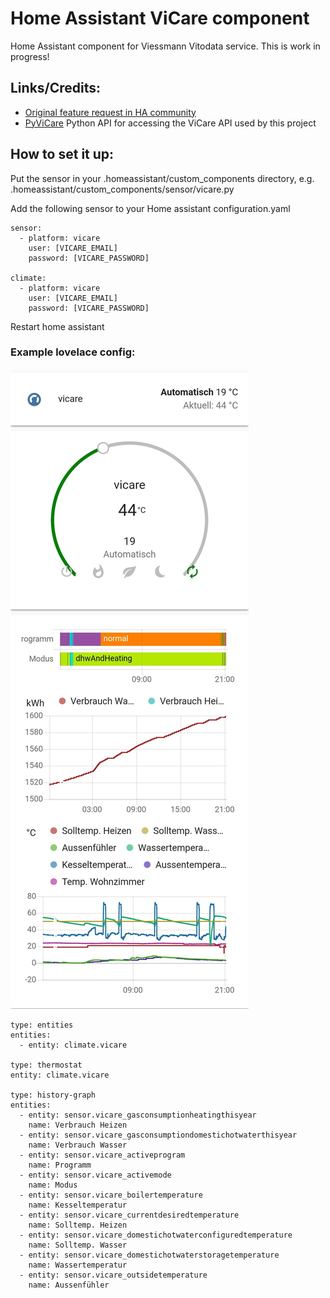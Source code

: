 # Home Assistant ViCare component

Home Assistant component for Viessmann Vitodata service. This is work in progress!

## Links/Credits:
* [Original feature request in HA community](https://community.home-assistant.io/t/viessmann-component/77873)
* [PyViCare](https://github.com/somm15/PyViCare) Python API for accessing the ViCare API used by this project 

## How to set it up:

Put the sensor in your .homeassistant/custom_components directory, e.g. .homeassistant/custom_components/sensor/vicare.py

Add the following sensor to your Home assistant configuration.yaml
```
sensor:
  - platform: vicare
    user: [VICARE_EMAIL]
    password: [VICARE_PASSWORD]
    
climate:
  - platform: vicare
    user: [VICARE_EMAIL]
    password: [VICARE_PASSWORD]
```

Restart home assistant

### Example lovelace config:
![Lovelace Example](/doc/lovelace_example.jpg)
```
type: entities
entities:
  - entity: climate.vicare

type: thermostat
entity: climate.vicare

type: history-graph
entities:
  - entity: sensor.vicare_gasconsumptionheatingthisyear
    name: Verbrauch Heizen
  - entity: sensor.vicare_gasconsumptiondomestichotwaterthisyear
    name: Verbrauch Wasser
  - entity: sensor.vicare_activeprogram
    name: Programm
  - entity: sensor.vicare_activemode
    name: Modus
  - entity: sensor.vicare_boilertemperature
    name: Kesseltemperatur
  - entity: sensor.vicare_currentdesiredtemperature
    name: Solltemp. Heizen
  - entity: sensor.vicare_domestichotwaterconfiguredtemperature
    name: Solltemp. Wasser
  - entity: sensor.vicare_domestichotwaterstoragetemperature
    name: Wassertemperatur
  - entity: sensor.vicare_outsidetemperature
    name: Aussenfühler


```
